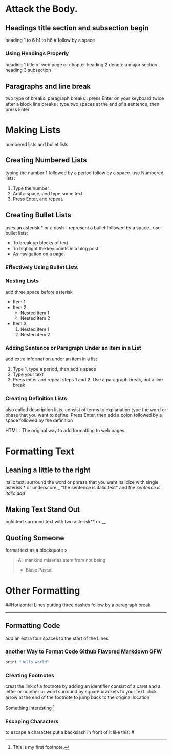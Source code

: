 # Attack the Body.

## Headings title section and subsection begin

heading 1 to 6 h1 to h6 # follow by a space

### Using Headings Properly

heading 1 title of web page or chapter
heading 2 denote a major section
heading 3 subsection

## Paragraphs and line break

two type of breaks:
paragraph breaks : press Enter on your keyboard twice after a block
line breaks : type two spaces at the end of a sentence, then press Enter

# Making Lists

numbered lists and bullet lists

## Creating Numbered Lists

typing the number 1 followed by a period follow by a space. use Numbered lists:

1. Type the number .
2. Add a space, and type some text.
3. Press Enter, and repeat.

## Creating Bullet Lists

uses an asterisk \* or a dash - represent a bullet followed by a space . use bullet lists:

- To break up blocks of text.
- To highlight the key points in a blog post.
- As navigation on a page.

### Effectively Using Bullet Lists

### Nesting Lists

add three space before asterisk

- Item 1
- Item 2
  - Nested item 1
  - Nested item 2
- Item 3
  1. Nested item 1
  2. Nested item 2

### Adding Sentence or Paragraph Under an Item in a List

add extra information under an item in a list

1. Type 1, type a period, then add s space
2. Type your text
3. Press enter and repeat steps 1 and 2. Use a paragraph break, not a line break

### Creating Definition Lists

also called description lists, consist of terms to explanation
type the word or phase that you want to define. Press Enter, then add a colon followed by a space followed by the definition

HTML
: The original way to add formatting to web pages

# Formatting Text

## Leaning a little to the right

italic text. surround the word or phrase that you want italicize with single asterisk * or underscore \_
*the sentence is italic text\* and
_the sentence is italic ddd_

## Making Text Stand Out

bold text surround text with two asterisk\*\* or \_\_

## Quoting Someone

format text as a blockquote >

> All mankind miseries stem from not being
>
> - Blase Pascal

# Other Formatting

##Horizontal Lines
putting three dashes follow by a paragraph break

---

## Formatting Code

add an extra four spaces to the start of the Lines

### another Way to Format Code Github Flavored Markdown GFW

```javascript
print "Hello world"
```

### Creating Footnotes

creat the link of a footnote by adding an identifier consist of a caret and a letter or number or word
surround by square brackets to your text. click arrow at the end of the footnote to jump back to the original location

Something interesting [^note1]

[^note1]: This is my first footnote.

### Escaping Characters

to escape a character put a backslash in front of it like this: \#
